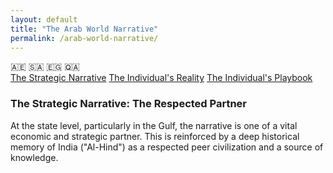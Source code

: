 ```yaml
---
layout: default
title: "The Arab World Narrative"
permalink: /arab-world-narrative/
---
```


<div class="flag-container">
  <span title="United Arab Emirates" role="img" aria-label="United Arab Emirates Flag">🇦🇪</span>
  <span title="Saudi Arabia" role="img" aria-label="Saudi Arabia Flag">🇸🇦</span>
  <span title="Egypt" role="img" aria-label="Egypt Flag">🇪🇬</span>
  <span title="Qatar" role="img" aria-label="Qatar Flag">🇶🇦</span>
</div>

<div class="master-detail-container">
  <div class="master-pane">
    <a href="#strategic" class="master-link active">The Strategic Narrative</a>
    <a href="#reality" class="master-link">The Individual's Reality</a>
    <a href="#playbook" class="master-link">The Individual's Playbook</a>
  </div>
  <div class="detail-pane">
    <div id="strategic" class="detail-content">
      <h3>The Strategic Narrative: The Respected Partner</h3>
      <p>At the state level, particularly in the Gulf, the narrative is one of a vital economic and strategic partner. This is reinforced by a deep historical memory of India ("Al-Hind") as a respected peer civilization and a source of knowledge.</p>
    </div>
    <div id="reality" class="detail-content" style="display:none;">
      <h3>The Individual's Reality: The Stratified Experience</h3>
      <p>Your on-the-ground experience will be <strong>radically</strong> different depending on your profession and passport. The Arab world, particularly the Gulf, is a highly stratified society, and your treatment will reflect your perceived status.</p>
      <ul>
        <li><strong>The "Professional Equal":</strong> If you are a highly-skilled professional (a doctor, engineer, manager), you are likely to be treated with a high degree of respect, as an equal. The historical narrative of respect for Indian intellect kicks in.</li>
        <li><strong>The "Service Class":</strong> If you are a blue-collar or service worker, you are likely to face the harsh, often dehumanizing, reality of the Kafala system. You will be viewed as part of a disposable labor force.</li>
        <li><strong>The Political Friction:</strong> Regardless of your status, you may encounter friction on political or religious issues, particularly concerning Kashmir or domestic Indian politics.</li>
      </ul>
    </div>
    <div id="playbook" class="detail-content" style="display:none;">
      <h3>The Individual's Playbook</h3>
      <ol>
        <li><strong>Be Acutely Aware of the Hierarchy:</strong> This is the most important rule for self-preservation. Understand that this is a deeply hierarchical society. Your interactions will be defined by your perceived status.</li>
        <li><strong>Leverage the Historical Narrative:</strong> In professional settings, gently referencing the deep history of India-Arab trade and intellectual exchange is a powerful way to frame the relationship as one of equals.</li>
        <li><strong>Avoid Political Debates:</strong> You are unlikely to win a debate on Kashmir or Indian domestic politics. It is often wiser to politely deflect.</li>
        <li><strong>The Duty of Advocacy:</strong> If you are in a position of privilege, you have a profound moral duty to advocate for the fair treatment and rights of the Indian workers who do not have your status. Their reality is a part of the Indian narrative, and to ignore it is a betrayal.</li>
      </ol>
    </div>
  </div>
</div>

<script>
  const links = document.querySelectorAll('.master-link');
  const contents = document.querySelectorAll('.detail-content');

  links.forEach(link => {
    link.addEventListener('click', function(e) {
      e.preventDefault();
      const targetId = this.getAttribute('href').substring(1);

      links.forEach(l => l.classList.remove('active'));
      this.classList.add('active');

      contents.forEach(content => {
        if (content.id === targetId) {
          content.style.display = 'block';
        } else {
          content.style.display = 'none';
        }
      });
    });
  });
</script>